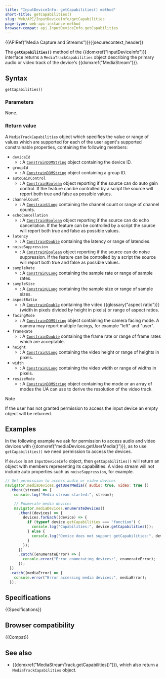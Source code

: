 ```yaml
---
title: "InputDeviceInfo: getCapabilities() method"
short-title: getCapabilities()
slug: Web/API/InputDeviceInfo/getCapabilities
page-type: web-api-instance-method
browser-compat: api.InputDeviceInfo.getCapabilities
---
```


{{APIRef("Media Capture and Streams")}}{{securecontext_header}}

The **`getCapabilities()`** method of the {{domxref("InputDeviceInfo")}} interface returns a `MediaTrackCapabilities` object describing the primary audio or video track of the device's {{domxref("MediaStream")}}.

## Syntax

```js-nolint
getCapabilities()
```

### Parameters

None.

### Return value

A `MediaTrackCapabilities` object which specifies the value or range of values which are supported for each of the user agent's supported constrainable properties, containing the following members:

- `deviceId`
  - : A [`ConstrainDOMString`](/en-US/docs/Web/API/MediaTrackConstraints#constraindomstring) object containing the device ID.
- `groupId`
  - : A [`ConstrainDOMString`](/en-US/docs/Web/API/MediaTrackConstraints#constraindomstring) object containing a group ID.
- `autoGainControl`
  - : A [`ConstrainBoolean`](/en-US/docs/Web/API/MediaTrackConstraints#constrainboolean) object reporting if the source can do auto gain control.
    If the feature can be controlled by a script the source will report both true and false as possible values.
- `channelCount`
  - : A [`ConstrainULong`](/en-US/docs/Web/API/MediaTrackConstraints#constrainulong) containing the channel count or range of channel counts.
- `echoCancellation`
  - : A [`ConstrainBoolean`](/en-US/docs/Web/API/MediaTrackConstraints#constrainboolean) object reporting if the source can do echo cancellation.
    If the feature can be controlled by a script the source will report both true and false as possible values.
- `latency`
  - : A [`ConstrainDouble`](/en-US/docs/Web/API/MediaTrackConstraints#constraindouble) containing the latency or range of latencies.
- `noiseSuppression`
  - : A [`ConstrainBoolean`](/en-US/docs/Web/API/MediaTrackConstraints#constrainboolean) object reporting if the source can do noise suppression.
    If the feature can be controlled by a script the source will report both true and false as possible values.
- `sampleRate`
  - : A [`ConstrainULong`](/en-US/docs/Web/API/MediaTrackConstraints#constrainulong) containing the sample rate or range of sample rates.
- `sampleSize`
  - : A [`ConstrainULong`](/en-US/docs/Web/API/MediaTrackConstraints#constrainulong) containing the sample size or range of sample sizes.
- `aspectRatio`
  - : A [`ConstrainDouble`](/en-US/docs/Web/API/MediaTrackConstraints#constraindouble) containing the video {{glossary("aspect ratio")}} (width in pixels divided by height in pixels) or range of aspect ratios.
- `facingMode`
  - : A [`ConstrainDOMString`](/en-US/docs/Web/API/MediaTrackConstraints#constraindomstring) object containing the camera facing mode. A camera may report multiple facings, for example "left" and "user".
- `frameRate`
  - : A [`ConstrainDouble`](/en-US/docs/Web/API/MediaTrackConstraints#constraindouble) containing the frame rate or range of frame rates which are acceptable.
- `height`
  - : A [`ConstrainULong`](/en-US/docs/Web/API/MediaTrackConstraints#constrainulong) containing the video height or range of heights in pixels.
- `width`
  - : A [`ConstrainULong`](/en-US/docs/Web/API/MediaTrackConstraints#constrainulong) containing the video width or range of widths in pixels.
- `resizeMode`
  - : A [`ConstrainDOMString`](/en-US/docs/Web/API/MediaTrackConstraints#constraindomstring) object containing the mode or an array of modes the UA can use to derive the resolution of the video track.

> [!NOTE]
> If the user has not granted permission to access the input device an empty object will be returned.

## Examples

In the following example we ask for permission to access audio and video devices with {{domxref("mediaDevices.getUserMedia()")}}, as to use `getCapabilities()` we need permission to access the devices.

If `device` is an `InputDeviceInfo` object, then `getCapabilities()` will return an object with members representing its capabilities. A video stream will not include auto properties such as `noiseSuppression`, for example.

```js
// Get permission to access audio or video devices
navigator.mediaDevices.getUserMedia({ audio: true, video: true })
  .then((stream) => {
    console.log("Media stream started:", stream);

    // Enumerate media devices
    navigator.mediaDevices.enumerateDevices()
      .then((devices) => {
        devices.forEach((device) => {
          if (typeof device.getCapabilities === "function") {
            console.log("Capabilities:", device.getCapabilities());
          } else {
            console.log("Device does not support getCapabilities:", device);
          }
        });
      })
      .catch((enumerateError) => {
        console.error("Error enumerating devices:", enumerateError);
      });
  })
  .catch((mediaError) => {
    console.error("Error accessing media devices:", mediaError);
  });
```

## Specifications

{{Specifications}}

## Browser compatibility

{{Compat}}

## See also

- {{domxref("MediaStreamTrack.getCapabilities()")}}, which also return a `MediaTrackCapabilities` object.
